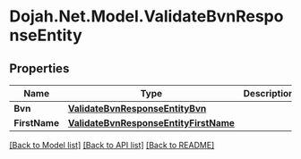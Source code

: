 # Dojah.Net.Model.ValidateBvnResponseEntity

## Properties

Name | Type | Description | Notes
------------ | ------------- | ------------- | -------------
**Bvn** | [**ValidateBvnResponseEntityBvn**](ValidateBvnResponseEntityBvn.md) |  | [optional] 
**FirstName** | [**ValidateBvnResponseEntityFirstName**](ValidateBvnResponseEntityFirstName.md) |  | [optional] 

[[Back to Model list]](../README.md#documentation-for-models) [[Back to API list]](../README.md#documentation-for-api-endpoints) [[Back to README]](../README.md)

